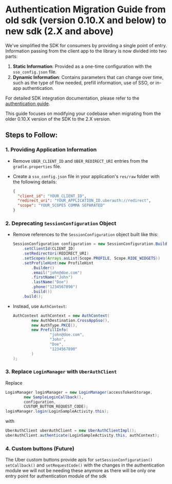 # Authentication Migration Guide from old sdk (version 0.10.X and below) to new sdk (2.X and above)

We've simplified the SDK for consumers by providing a single point of entry. Information passing from the client app to the library is now divided into two parts:

1. **Static Information**: Provided as a one-time configuration with the `sso_config.json` file.
2. **Dynamic Information**: Contains parameters that can change over time, such as the type of flow needed, prefill information, use of SSO, or in-app authentication.

For detailed SDK integration documentation, please refer to the [authentication guide](https://github.com/uber/rides-android-sdk/tree/2.x/authentication).

This guide focuses on modifying your codebase when migrating from the older 0.10.X version of the SDK to the 2.X version.

## Steps to Follow:

### 1. Providing Application Information
- Remove `UBER_CLIENT_ID` and `UBER_REDIRECT_URI` entries from the `gradle.properties` file.
- Create a `sso_config.json` file in your application's `res/raw` folder with the following details:

    ```json
    {
      "client_id": "YOUR_CLIENT_ID",
      "redirect_uri": "YOUR_APPLICATION_ID.uberauth://redirect",
      "scope": "YOUR_SCOPES COMMA SEPARATED"
    }
    ```

### 2. Deprecating `SessionConfiguration` Object
- Remove references to the `SessionConfiguration` object built like this:

    ```java
    SessionConfiguration configuration = new SessionConfiguration.Builder()
        .setClientId(CLIENT_ID)
        .setRedirectUri(REDIRECT_URI)
        .setScopes(Arrays.asList(Scope.PROFILE, Scope.RIDE_WIDGETS))
        .setProfileHint(new ProfileHint
            .Builder()
            .email("john@doe.com")
            .firstName("John")
            .lastName("Doe")
            .phone("1234567890")
            .build())
        .build();
    ```

- Instead, use `AuthContext`:

    ```java
    AuthContext authContext = new AuthContext(
            new AuthDestination.CrossAppSso(),
            new AuthType.PKCE(),
            new PrefillInfo(
                    "john@doe.com",
                    "John",
                    "Doe",
                    "1234567890"
            )
    );
    ```

### 3. Replace `LoginManager` with `UberAuthClient`

Replace

```java
LoginManager loginManager = new LoginManager(accessTokenStorage,
        new SampleLoginCallback(),
        configuration,
        CUSTOM_BUTTON_REQUEST_CODE);
loginManager.login(LoginSampleActivity.this);
```
with

```java
UberAuthClient uberAuthClient = new UberAuthClientImpl();
uberAuthClient.authenticate(LoginSampleActivity.this, authContext);
```

### 4. Custom buttons (Future)

The Uber custom buttons provide apis for `setSessionConfiguration()` `setCallback()` and `setRequestCode()` with the changes in the authentication module we will not be needing these anymore as there will be only one entry point for authentication module of the sdk
